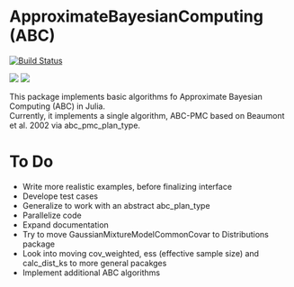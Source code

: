 # ApproximateBayesianComputing (ABC)

[![Build Status](https://travis-ci.org/eford/ApproximateBayesianComputing.jl.png)](https://travis-ci.org/eford/ApproximateBayesianComputing.jl)

[![](https://img.shields.io/badge/docs-stable-blue.svg)](https://eford.github.io/ApproximateBayesianComputing.jl/stable)
[![](https://img.shields.io/badge/docs-latest-blue.svg)](https://eford.github.io/ApproximateBayesianComputing.jl/latest)

This package implements basic algorithms fo Approximate Bayesian Computing (ABC) in Julia.  
Currently, it implements a single algorithm, ABC-PMC based on Beaumont et al. 2002 via abc_pmc_plan_type.

# To Do
* Write more realistic examples, before finalizing interface
* Develope test cases
* Generalize to work with an abstract abc_plan_type
* Parallelize code
* Expand documentation
* Try to move GaussianMixtureModelCommonCovar to Distributions package
* Look into moving cov_weighted, ess (effective sample size) and calc_dist_ks to more general pacakges
* Implement additional ABC algorithms
